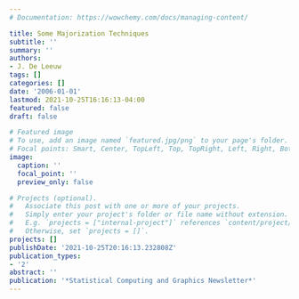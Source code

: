 ```yaml
---
# Documentation: https://wowchemy.com/docs/managing-content/

title: Some Majorization Techniques
subtitle: ''
summary: ''
authors:
- J. De Leeuw
tags: []
categories: []
date: '2006-01-01'
lastmod: 2021-10-25T16:16:13-04:00
featured: false
draft: false

# Featured image
# To use, add an image named `featured.jpg/png` to your page's folder.
# Focal points: Smart, Center, TopLeft, Top, TopRight, Left, Right, BottomLeft, Bottom, BottomRight.
image:
  caption: ''
  focal_point: ''
  preview_only: false

# Projects (optional).
#   Associate this post with one or more of your projects.
#   Simply enter your project's folder or file name without extension.
#   E.g. `projects = ["internal-project"]` references `content/project/deep-learning/index.md`.
#   Otherwise, set `projects = []`.
projects: []
publishDate: '2021-10-25T20:16:13.232808Z'
publication_types:
- '2'
abstract: ''
publication: '*Statistical Computing and Graphics Newsletter*'
---
```

